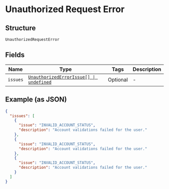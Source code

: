 
# Unauthorized Request Error

## Structure

`UnauthorizedRequestError`

## Fields

| Name | Type | Tags | Description |
|  --- | --- | --- | --- |
| `issues` | [`UnauthorizedErrorIssue[] \| undefined`](../../doc/models/containers/unauthorized-error-issue.md) | Optional | - |

## Example (as JSON)

```json
{
  "issues": [
    {
      "issue": "INVALID_ACCOUNT_STATUS",
      "description": "Account validations failed for the user."
    },
    {
      "issue": "INVALID_ACCOUNT_STATUS",
      "description": "Account validations failed for the user."
    },
    {
      "issue": "INVALID_ACCOUNT_STATUS",
      "description": "Account validations failed for the user."
    }
  ]
}
```

